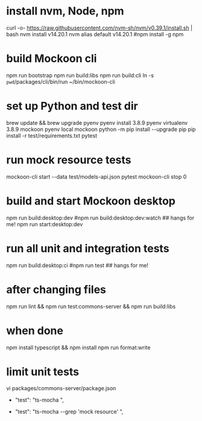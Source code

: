 # install nvm, Node, npm
curl -o- https://raw.githubusercontent.com/nvm-sh/nvm/v0.39.1/install.sh | bash
nvm install v14.20.1
nvm alias default v14.20.1
#npm install -g npm

# build Mockoon cli
npm run bootstrap
npm run build:libs
npm run build:cli
ln -s `pwd`/packages/cli/bin/run ~/bin/mockoon-cli

# set up Python and test dir
brew update && brew upgrade pyenv
pyenv install 3.8.9
pyenv virtualenv 3.8.9 mockoon
pyenv local mockoon
python -m pip install --upgrade pip
pip install -r test/requirements.txt
pytest

# run mock resource tests
mockoon-cli start --data test/models-api.json
pytest
mockoon-cli stop 0

# build and start Mockoon desktop
npm run build:desktop:dev
#npm run build:desktop:dev:watch       ## hangs for me!
npm run start:desktop:dev

# run all unit and integration tests
npm run build:desktop:ci
#npm run test      ## hangs for me!

# after changing files
npm run lint && npm run test:commons-server && npm run build:libs

# when done
npm install typescript && npm install
npm run format:write

# limit unit tests
vi packages/commons-server/package.json
  - "test": "ts-mocha                        <other options...>",
  + "test": "ts-mocha --grep 'mock resource' <other options...>",
